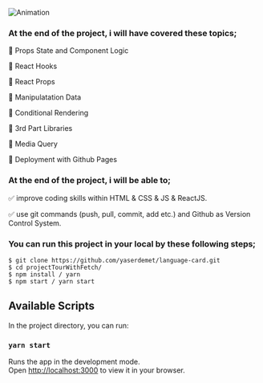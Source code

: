 ![Animation](https://user-images.githubusercontent.com/99739515/176788009-8bc4213e-598f-41fb-8272-67137a425d8f.gif)

### At the end of the project, i will have covered these topics;

🎯 Props State and Component Logic

🎯 React Hooks 
 
🎯 React Props

🎯 Manipulatation Data

🎯 Conditional Rendering

🎯 3rd Part Libraries 

🎯 Media Query 

🎯 Deployment with Github Pages


### At the end of the project, i will be able to;

✅ improve coding skills within HTML & CSS & JS & ReactJS.

✅ use git commands (push, pull, commit, add etc.) and Github as Version Control System.


### You can run this project in your local by these following steps;

```
$ git clone https://github.com/yaserdemet/language-card.git
$ cd projectTourWithFetch/
$ npm install / yarn
$ npm start / yarn start
```


## Available Scripts

In the project directory, you can run:

### `yarn start`

Runs the app in the development mode.\
Open [http://localhost:3000](http://localhost:3000) to view it in your browser.
